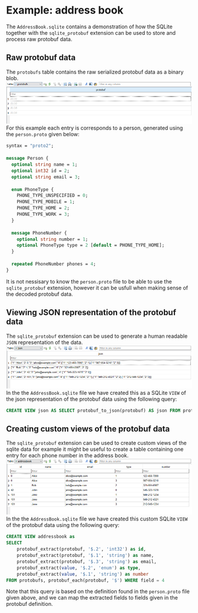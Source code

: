 # Example: address book
The `AddressBook.sqlite` contains a demonstration of how the SQLite together with the `sqlite_protobuf` extension can be used to store and process raw protobuf data. 

## Raw protobuf data
The `protobufs` table contains the raw serialized protobuf data as a binary blob. 
![protobuf data](protobufs.png)
For this example each entry is corresponds to a person, generated using the `person.proto` given below:

```protobuf
syntax = "proto2";

message Person {
  optional string name = 1;
  optional int32 id = 2;
  optional string email = 3;

  enum PhoneType {
    PHONE_TYPE_UNSPECIFIED = 0;
    PHONE_TYPE_MOBILE = 1;
    PHONE_TYPE_HOME = 2;
    PHONE_TYPE_WORK = 3;
  }

  message PhoneNumber {
    optional string number = 1;
    optional PhoneType type = 2 [default = PHONE_TYPE_HOME];
  }

  repeated PhoneNumber phones = 4;
}
```
It is not nessisary to know the `person.proto` file to be able to use the `sqlite_protobuf` extension, however it can be usfull when making sense of the decoded protobuf data. 

## Viewing JSON representation of the protobuf data
The `sqlite_protobuf` extension can be used to generate a human readable `JSON` representation of the data. ![json view](json.png)
In the the `AddressBook.sqlite` file we have created this as a SQLite `VIEW` of the json representation of the protobuf data using the following query:
```sql
CREATE VIEW json AS SELECT protobuf_to_json(protobuf) AS json FROM protobufs
```

## Creating custom views of the protobuf data
The `sqlite_protobuf` extension can be used to create custom views of the sqlite data for example it might be useful to create a table containing one entry for each phone number in the address book. ![custom view](addressbook.png)
In the the `AddressBook.sqlite` file we have created this custom SQLite `VIEW` of the protobuf data using the following query:
```sql
CREATE VIEW addressbook as
SELECT 
	protobuf_extract(protobuf, '$.2', 'int32') as id,
	protobuf_extract(protobuf, '$.1', 'string') as name,
	protobuf_extract(protobuf, '$.3', 'string') as email,
	protobuf_extract(value, '$.2', 'enum') as type,
	protobuf_extract(value, '$.1', 'string') as number
FROM protobufs, protobuf_each(protobuf, '$') WHERE field = 4
```
Note that this query is based on the definition found in the `person.proto` file given above, and we can map the extracted fields to fields given in the protobuf definition.